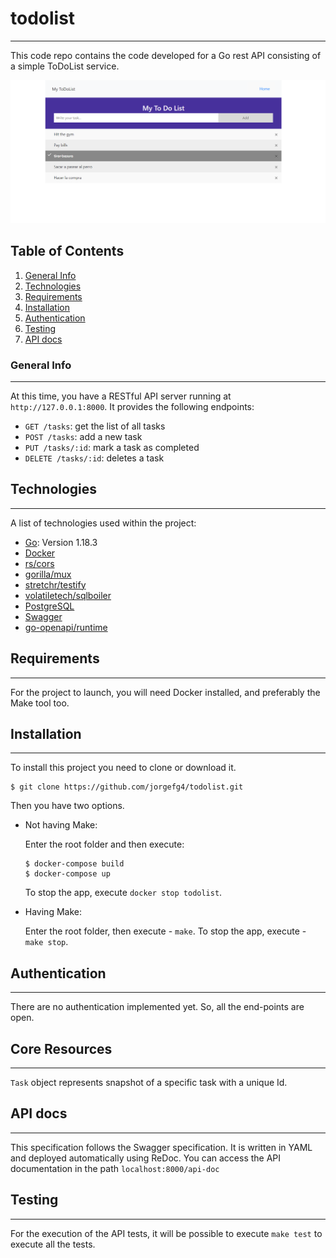 # todolist
***
This code repo contains the code developed for a Go rest API consisting of a simple ToDoList service.

![home page](screenshots/todo.png)
## Table of Contents
1. [General Info](#general-info)
2. [Technologies](#technologies)
3. [Requirements](#requirements)
4. [Installation](#installation)
5. [Authentication](#authentication)
5. [Testing](#testing)
6. [API docs](#api-docs)
### General Info
***
At this time, you have a RESTful API server running at `http://127.0.0.1:8000`. It provides the following endpoints:

* `GET /tasks`: get the list of all tasks
* `POST /tasks`: add a new task
* `PUT /tasks/:id`: mark a task as completed
* `DELETE /tasks/:id`: deletes a task
## Technologies
***
A list of technologies used within the project:
* [Go](https://go.dev): Version 1.18.3
* [Docker](https://www.docker.com)
* [rs/cors](https://github.com/rs/cors)
* [gorilla/mux](https://"github.com/gorilla/mux)
* [stretchr/testify](https://github.com/stretchr/testify)
* [volatiletech/sqlboiler](https://github.com/volatiletech/sqlboiler)
* [PostgreSQL](https://www.postgresql.org)
* [Swagger](https://swagger.io)
* [go-openapi/runtime](https://github.com/go-openapi/runtime)
## Requirements
***
For the project to launch, you will need Docker installed, and preferably the Make tool too.
## Installation
***
To install this project you need to clone or download it. 
```
$ git clone https://github.com/jorgefg4/todolist.git

```
Then you have two options.
- Not having Make:

    Enter the root folder and then execute:
    ```
    $ docker-compose build
    $ docker-compose up
    ```
    To stop the app, execute `docker stop todolist`.

- Having Make:

    Enter the root folder, then execute - `make`. To stop the app, execute - `make stop`.
## Authentication
***
 There are no authentication implemented yet. So, all the end-points are open.
## Core Resources
***
`Task` object represents snapshot of a specific task with a unique Id.
## API docs
***
This specification follows the Swagger specification. It is written in YAML and deployed automatically using ReDoc.
You can access the API documentation in the path `localhost:8000/api-doc`
## Testing
***
For the execution of the API tests, it will be possible to execute `make test` to execute all the tests.



 
